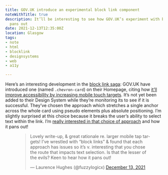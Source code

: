 ```yaml
---
title: GOV.UK introduce an experimental block link component
noteWithTitle: true
description: It’ll be interesting to see how GOV.UK’s experiment with block links
  pans out
date: 2021-12-13T12:35:00Z
location: Glasgow
tags:
- note
- html
- blocklink
- designsystems
- web
- a11y

---
```

Here’s an interesting development in the [block link saga](https://fuzzylogic.me/posts/block-links-a-tricky-ui-problem/): GOV.UK have introduced one (named `.chevron-card`) on their Homepage, citing how [it’ll improve accessibility by increasing mobile touch targets](https://insidegovuk.blog.gov.uk/2021/12/13/updating-the-gov-uk-homepage/). It’s not yet been added to their Design System while they’re monitoring its to see if it is successful. They’ve chosen the approach which stretches a single anchor across the whole card using pseudo elements plus absolute positioning. I’m slightly surprised at this choice because it breaks the user’s ability to select text within the link. I’m [really interested in that choice of approach](https://twitter.com/fuzzylogicx/status/1470369635681943561) and how it pans out!

<figure>

<blockquote class="twitter-tweet"><p lang="en" dir="ltr">Lovely write-up, &amp; great rationale re. larger mobile tap targets! I’ve wrestled with “block links” &amp; found that each approach has issues so it’s v. interesting that you chose the route that impacts text selection. Is that the lesser of the evils? Keen to hear how it pans out!</p>&mdash; Laurence Hughes (@fuzzylogicx) <a href="https://twitter.com/fuzzylogicx/status/1470369635681943561?ref_src=twsrc%5Etfw">December 13, 2021</a></blockquote> <script async src="https://platform.twitter.com/widgets.js" charset="utf-8"></script>

</figure>

